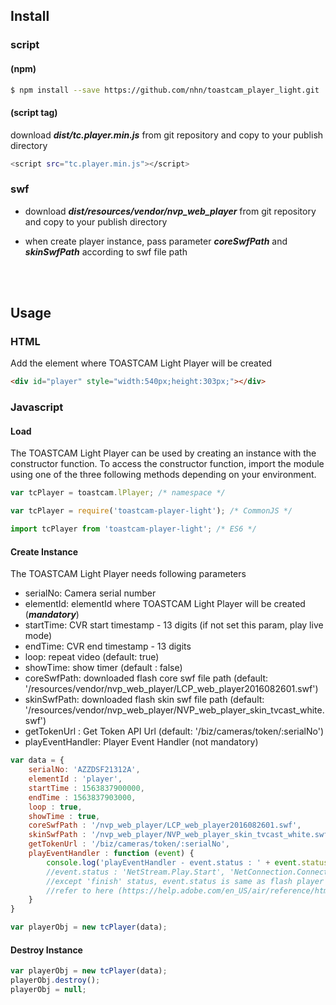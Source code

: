 ## Install

### script

#### (npm)

```sh
$ npm install --save https://github.com/nhn/toastcam_player_light.git
```

#### (script tag)

download ***dist/tc.player.min.js*** from git repository and copy to your publish directory

```sh
<script src="tc.player.min.js"></script>
```

### swf

 - download ***dist/resources/vendor/nvp_web_player*** from git repository and copy to your publish directory

 - when create player instance, pass parameter ***coreSwfPath*** and ***skinSwfPath*** according to swf file path
 

<br>
<br>

## Usage

### HTML

Add the element where TOASTCAM Light Player will be created

``` html
<div id="player" style="width:540px;height:303px;"></div>
```

### Javascript
#### Load
The TOASTCAM Light Player can be used by creating an instance with the constructor function. To access the constructor function, import the module using one of the three following methods depending on your environment.

```javascript
var tcPlayer = toastcam.lPlayer; /* namespace */
```
```javascript
var tcPlayer = require('toastcam-player-light'); /* CommonJS */
```
```javascript
import tcPlayer from 'toastcam-player-light'; /* ES6 */
```

#### Create Instance

The TOASTCAM Light Player needs following parameters

 - serialNo: Camera serial number
 - elementId: elementId where TOASTCAM Light Player will be created (***mandatory***)
 - startTime: CVR start timestamp - 13 digits (if not set this param, play live mode)  
 - endTime: CVR end timestamp - 13 digits
 - loop: repeat video (default: true)
 - showTime: show timer (default : false)
 - coreSwfPath: downloaded flash core swf file path (default: '/resources/vendor/nvp_web_player/LCP_web_player2016082601.swf')
 - skinSwfPath: downloaded flash skin swf file path (default: '/resources/vendor/nvp_web_player/NVP_web_player_skin_tvcast_white.swf')
 - getTokenUrl : Get Token API Url (default: '/biz/cameras/token/:serialNo')
 - playEventHandler: Player Event Handler (not mandatory)

```javascript
var data = {
    serialNo: 'AZZDSF21312A',
    elementId : 'player',
    startTime : 1563837900000,
    endTime : 1563837903000,
    loop : true,
    showTime : true,
    coreSwfPath : '/nvp_web_player/LCP_web_player2016082601.swf',
    skinSwfPath : '/nvp_web_player/NVP_web_player_skin_tvcast_white.swf',
    getTokenUrl : '/biz/cameras/token/:serialNo',
    playEventHandler : function (event) {
        console.log('playEventHandler - event.status : ' + event.status); 
        //event.status : 'NetStream.Play.Start', 'NetConnection.Connect.Closed', 'finish'
        //except 'finish' status, event.status is same as flash player NetStatusEvent. 
        //refer to here (https://help.adobe.com/en_US/air/reference/html/flash/events/NetStatusEvent.html)
    }
}

var playerObj = new tcPlayer(data);
```

#### Destroy Instance

```javascript
var playerObj = new tcPlayer(data);
playerObj.destroy();
playerObj = null;
```
